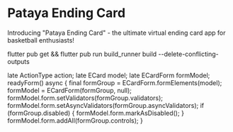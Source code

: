 # Pataya Ending Card
 Introducing "Pataya Ending Card" - the ultimate virtual ending card app for basketball enthusiasts!

flutter pub get && flutter pub run build_runner build --delete-conflicting-outputs

late ActionType action;
  late ECard model;
  late ECardForm formModel;
  readyForm() async {
    final formGroup = ECardForm.formElements(model);
    formModel = ECardForm(formGroup, null);
    formModel.form.setValidators(formGroup.validators);
    formModel.form.setAsyncValidators(formGroup.asyncValidators);
    if (formGroup.disabled) {
      formModel.form.markAsDisabled();
    }
    formModel.form.addAll(formGroup.controls);
  }